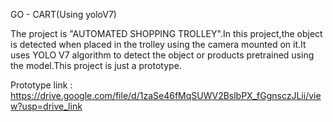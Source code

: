 GO - CART(Using yoloV7)

The project is "AUTOMATED SHOPPING TROLLEY".In this project,the object is detected when placed in the trolley using the camera mounted on it.It uses YOLO V7 algorithm to detect the object or products pretrained using the model.This project is just a prototype.

Prototype link : https://drive.google.com/file/d/1zaSe46fMqSUWV2BslbPX_fGgnsczJLii/view?usp=drive_link
